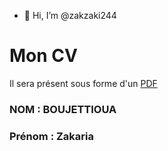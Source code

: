 - 👋 Hi, I’m @zakzaki244


# Mon CV
Il sera présent sous forme d'un [PDF](https://github.com/zakzaki244/zakzaki244/blob/main/CV-Zakaria-Informatique.pdf)

### NOM : BOUJETTIOUA
### Prénom : Zakaria





